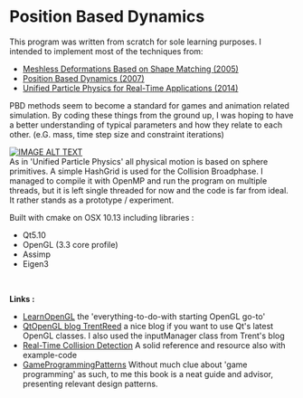 # Position Based Dynamics

This program was written from scratch for sole learning purposes. 
I intended to implement most of the techniques from:
- [Meshless Deformations Based on Shape Matching (2005)](http://matthias-mueller-fischer.ch/publications/MeshlessDeformations_SIG05.pdf)
-  [Position Based Dynamics (2007)](http://matthias-mueller-fischer.ch/publications/posBasedDyn.pdf) 
-  [Unified Particle Physics for Real-Time Applications (2014)](http://mmacklin.com/uppfrta_preprint.pdf)

PBD methods seem to become a standard for games and animation related simulation. By coding these things from the ground up, I was hoping to have a better understanding of typical parameters and how they relate to each other.  (e.G. mass, time step size and constraint iterations) 
<br>

[![IMAGE ALT TEXT](https://i.vimeocdn.com/video/797617207_640.jpg)](https://vimeo.com/347321461 "Position Based Dynamics C++ Qt App")
<br>
As in 'Unified Particle Physics' all physical motion is based on sphere primitives. A simple HashGrid is used for the Collision Broadphase. I managed to compile it with OpenMP  and run the program on multiple threads, but it is left single threaded for now and the code is far from ideal. It rather stands as a prototype / experiment. 

Built with cmake on OSX 10.13 including libraries :
-  Qt5.10
- OpenGL (3.3 core profile)
- Assimp
- Eigen3

<br>

**Links :**
-  [LearnOpenGL](https://learnopengl.com)  the 'everything-to-do-with starting OpenGL go-to'
-  [QtOpenGL blog TrentReed](https://www.trentreed.net/blog/qt5-opengl-part-0-creating-a-window/) a nice blog if you want to use Qt's latest OpenGL classes. I also used the inputManager class from Trent's blog
-  [Real-Time Collision Detection](http://www.r-5.org/files/books/computers/algo-list/realtime-3d/Christer_Ericson-Real-Time_Collision_Detection-EN.pdf) A solid reference and resource also with example-code
-  [GameProgrammingPatterns](https://gameprogrammingpatterns.com) Without much clue about 'game programming' as such, to me this book is a neat guide and advisor, presenting relevant design patterns.



